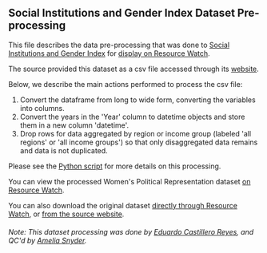 ## Social Institutions and Gender Index Dataset Pre-processing
This file describes the data pre-processing that was done to [Social Institutions and Gender Index](https://stats.oecd.org/Index.aspx?DataSetCode=GIDDB2019#) for [display on Resource Watch](https://bit.ly/3ejWtuc).

The source provided this dataset as a csv file accessed through its [website](https://stats.oecd.org/Index.aspx?DataSetCode=GIDDB2019#). 

Below, we describe the main actions performed to process the csv file:
1. Convert the dataframe from long to wide form, converting the variables into columns.
2. Convert the years in the 'Year' column to datetime objects and store them in a new column 'datetime'.
3. Drop rows for data aggregated by region or income group (labeled 'all regions' or 'all income groups') so that only disaggregated data remains and data is not duplicated.

Please see the [Python script](https://github.com/resource-watch/data-pre-processing/blob/master/soc_045_rw1_women_political_representation/soc_045_rw1_women_political_representation_processing.py) for more details on this processing.

You can view the processed Women's Political Representation dataset [on Resource Watch](https://bit.ly/3ejWtuc).

You can also download the original dataset [directly through Resource Watch](https://wri-public-data.s3.amazonaws.com/resourcewatch/soc_002_rw1_gender_development_index.zip), or [from the source website](https://stats.oecd.org/Index.aspx?DataSetCode=GIDDB2019).

###### Note: This dataset processing was done by [Eduardo Castillero Reyes](https://wrimexico.org/profile/eduardo-castillero-reyes), and QC'd by [Amelia Snyder](https://www.wri.org/profile/amelia-snyder).

